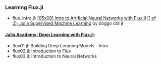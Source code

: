 ### Learning Flux.jl
- flux_intro.jl: [[05x08] Intro to Artificial Neural Networks with Flux.jl (1 of 2); Julia Supervised Machine Learning](https://youtu.be/zmlulaxatRs) by doggo dot jl

#### [Julia Academy: Deep Learning with Flux.jl](https://juliaacademy.com/):
 - flux01.jl: Building Deep Leraning Models - Intro
 - flux02.jl: Introduction to Flux
 - flux03.jl: Introduction to Neural Networks
